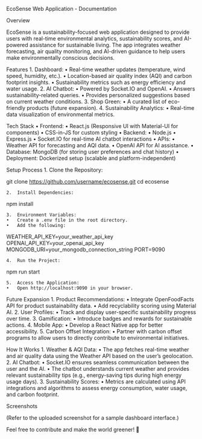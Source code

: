 EcoSense Web Application - Documentation

Overview

EcoSense is a sustainability-focused web application designed to provide users with real-time environmental analytics, sustainability scores, and AI-powered assistance for sustainable living. The app integrates weather forecasting, air quality monitoring, and AI-driven guidance to help users make environmentally conscious decisions.

Features 1. Dashboard:
• Real-time weather updates (temperature, wind speed, humidity, etc.).
• Location-based air quality index (AQI) and carbon footprint insights.
• Sustainability metrics such as energy efficiency and water usage. 2. AI Chatbot:
• Powered by Socket.IO and OpenAI.
• Answers sustainability-related queries.
• Provides personalized suggestions based on current weather conditions. 3. Shop Green:
• A curated list of eco-friendly products (future expansion). 4. Sustainability Analytics:
• Real-time data visualization of environmental metrics.

Tech Stack
• Frontend:
• React.js (Responsive UI with Material-UI for components)
• CSS-in-JS for custom styling
• Backend:
• Node.js
• Express.js
• Socket.IO for real-time AI chatbot interactions
• APIs:
• Weather API for forecasting and AQI data.
• OpenAI API for AI assistance.
• Database: MongoDB (for storing user preferences and chat history)
• Deployment: Dockerized setup (scalable and platform-independent)

Setup Process 1. Clone the Repository:

git clone https://github.com/username/ecosense.git
cd ecosense

    2.	Install Dependencies:

npm install

    3.	Environment Variables:
    •	Create a .env file in the root directory.
    •	Add the following:

WEATHER_API_KEY=your_weather_api_key
OPENAI_API_KEY=your_openai_api_key
MONGODB_URI=your_mongodb_connection_string
PORT=9090

    4.	Run the Project:

npm run start

    5.	Access the Application:
    •	Open http://localhost:9090 in your browser.

Future Expansion 1. Product Recommendations:
• Integrate OpenFoodFacts API for product sustainability data.
• Add recyclability scoring using Material AI. 2. User Profiles:
• Track and display user-specific sustainability progress over time. 3. Gamification:
• Introduce badges and rewards for sustainable actions. 4. Mobile App:
• Develop a React Native app for better accessibility. 5. Carbon Offset Integration:
• Partner with carbon offset programs to allow users to directly contribute to environmental initiatives.

How It Works 1. Weather & AQI Data:
• The app fetches real-time weather and air quality data using the Weather API based on the user’s geolocation. 2. AI Chatbot:
• Socket.IO ensures seamless communication between the user and the AI.
• The chatbot understands current weather and provides relevant sustainability tips (e.g., energy-saving tips during high energy usage days). 3. Sustainability Scores:
• Metrics are calculated using API integrations and algorithms to assess energy consumption, water usage, and carbon footprint.

Screenshots

(Refer to the uploaded screenshot for a sample dashboard interface.)

Feel free to contribute and make the world greener! 🌱
